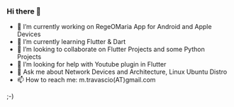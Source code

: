 ### Hi there 👋

- 🔭 I’m currently working on RegeOMaria App for Android and Apple Devices
- 🌱 I’m currently learning Flutter & Dart
- 👯 I’m looking to collaborate on Flutter Projects and some Python Projects
- 🤔 I’m looking for help with Youtube plugin in Flutter
- 💬 Ask me about Network Devices and Architecture, Linux Ubuntu Distro
- 📫 How to reach me: m.travascio(AT)gmail.com

;-)


<!--
**mtravascio/mtravascio** is a ✨ _special_ ✨ repository because its `README.md` (this file) appears on your GitHub profile.

Here are some ideas to get you started:

- 🔭 I’m currently working on RegeOMaria App for Android and Apple Devices
- 🌱 I’m currently learning Flutter & Dart, Python
- 👯 I’m looking to collaborate on Flutter Project and some Network Python Project 
- 🤔 I’m looking for help with ...Youtube plugin in Flutter
- 💬 Ask me about ...Network Architecture, Linux Ubuntu Distro.
- 📫 How to reach me: m.travascio@gmail.com
- 😄 Pronouns: ...
- ⚡ Fun fact: ...
-->
